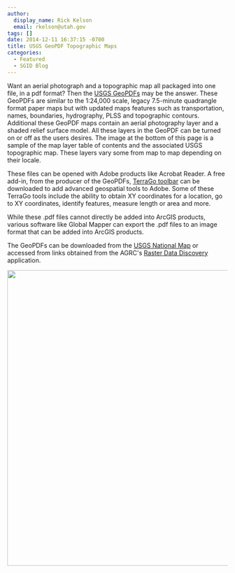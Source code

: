 ```yaml
---
author:
  display_name: Rick Kelson
  email: rkelson@utah.gov
tags: []
date: 2014-12-11 16:37:15 -0700
title: USGS GeoPDF Topographic Maps
categories:
  - Featured
  - SGID Blog
---
```

Want an aerial photograph and a topographic map all packaged into one file, in a pdf format? Then the <a href="https://apps.nationalmap.gov/downloader?basemap=b1&category=histtopo,ustopo&title=Map%20View">USGS GeoPDFs</a> may be the answer. These GeoPDFs are similar to the 1:24,000 scale, legacy 7.5-minute quadrangle format paper maps but with updated maps features such as transportation, names, boundaries, hydrography, PLSS and topographic contours. Additional these GeoPDF maps contain an aerial photography layer and a shaded relief surface model. All these layers in the GeoPDF can be turned on or off as the users desires. The image at the bottom of this page is a sample of the map layer table of contents and the associated USGS topographic map. These layers vary some from map to map depending on their locale.

These files can be opened with Adobe products like Acrobat Reader. A free add-in, from the producer of the GeoPDFs, <a href="https://www.terragotech.com/products/terrago-toolbar">TerraGo toolbar</a> can be downloaded to add advanced geospatial tools to Adobe. Some of these TerraGo tools include the ability to obtain XY coordinates for a location, go to XY coordinates, identify features, measure length or area and more.

While these .pdf files cannot directly be added into ArcGIS products, various software like Global Mapper can export the .pdf files to an image format that can be added into ArcGIS products.

The GeoPDFs can be downloaded from the <a href="https://apps.nationalmap.gov/downloader?basemap=b1&category=histtopo,ustopo&title=Map%20View">USGS National Map</a> or accessed from links obtained from the AGRC's <a href="https://raster.utah.gov/?cat=24K%20GeoPDF">Raster Data Discovery</a> application.

<img src="{% link images/GeoPDF.jpg %}" alt="" title="GeoPDF" width="850" height="676" class="inline-text-left" />

